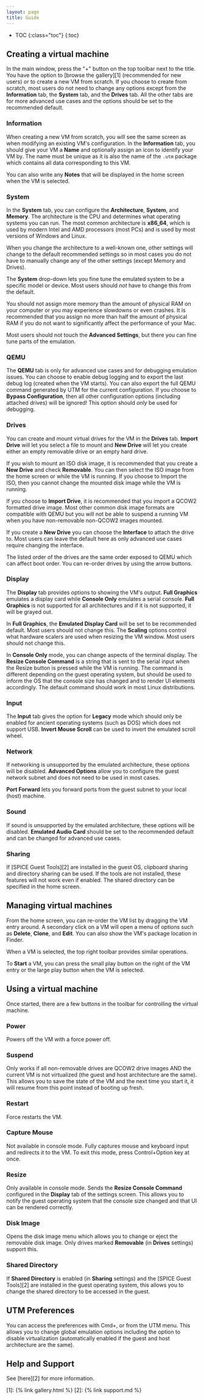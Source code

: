 ```yaml
---
layout: page
title: Guide
---
```


* TOC
{:class="toc"}
{:toc}

## Creating a virtual machine

In the main window, press the "+" button on the top toolbar next to the title. You have the option to [browse the gallery][1] (recommended for new users) or to create a new VM from scratch. If you choose to create from scratch, most users do not need to change any options except from the **Information** tab, the **System** tab, and the **Drives** tab. All the other tabs are for more advanced use cases and the options should be set to the recommended default.

### Information

When creating a new VM from scratch, you will see the same screen as when modifying an existing VM's configuration. In the **Information** tab, you should give your VM a **Name** and optionally assign an icon to identify your VM by. The name must be unique as it is also the name of the `.utm` package which contains all data corresponding to this VM.

You can also write any **Notes** that will be displayed in the home screen when the VM is selected.

### System

In the **System** tab, you can configure the **Architecture**, **System**, and **Memory**. The architecture is the CPU and determines what operating systems you can run. The most common architecture is **x86_64**, which is used by modern Intel and AMD processors (most PCs) and is used by most versions of Windows and Linux.

When you change the architecture to a well-known one, other settings will change to the default recommended settings so in most cases you do not have to manually change any of the other settings (except Memory and Drives).

The **System** drop-down lets you fine tune the emulated system to be a specific model or device. Most users should *not* have to change this from the default.

You should not assign more memory than the amount of physical RAM on your computer or you may experience slowdowns or even crashes. It is recommended that you assign no more than half the amount of physical RAM if you do not want to significantly affect the performance of your Mac.

Most users should not touch the **Advanced Settings**, but there you can fine tune parts of the emulation.

### QEMU

The **QEMU** tab is only for advanced use cases and for debugging emulation issues. You can choose to enable debug logging and to export the last debug log (created when the VM starts). You can also export the full QEMU command generated by UTM for the current configuration. If you choose to **Bypass Configuration**, then all other configuration options (including attached drives) will be ignored! This option should *only* be used for debugging.

### Drives

You can create and mount virtual drives for the VM in the **Drives** tab. **Import Drive** will let you select a file to mount and **New Drive** will let you create either an empty removable drive or an empty hard drive.

If you wish to mount an ISO disk image, it is recommended that you create a **New Drive** and check **Removable**. You can then select the ISO image from the home screen or while the VM is running. If you choose to Import the ISO, then you cannot change the mounted disk image while the VM is running.

If you choose to **Import Drive**, it is recommended that you import a QCOW2 formatted drive image. Most other common disk image formats are compatible with QEMU but you will not be able to suspend a running VM when you have non-removable non-QCOW2 images mounted.

If you create a **New Drive** you can choose the **Interface** to attach the drive to. Most users can leave the default here as only advanced use cases require changing the interface.

The listed order of the drives are the same order exposed to QEMU which can affect boot order. You can re-order drives by using the arrow buttons.

### Display

The **Display** tab provides options to showing the VM's output. **Full Graphics** emulates a display card while **Console Only** emulates a serial console. **Full Graphics** is not supported for all architectures and if it is not supported, it will be grayed out.

In **Full Graphics**, the **Emulated Display Card** will be set to be recommended default. Most users should not change this. The **Scaling** options control what hardware scalers are used when resizing the VM window. Most users should not change this.

In **Console Only** mode, you can change aspects of the terminal display. The **Resize Console Command** is a string that is sent to the serial input when the Resize button is pressed while the VM is running. The command is different depending on the guest operating system, but should be used to inform the OS that the console size has changed and to render UI elements accordingly. The default command should work in most Linux distributions.

### Input

The **Input** tab gives the option for **Legacy** mode which should only be enabled for ancient operating systems (such as DOS) which does not support USB. **Invert Mouse Scroll** can be used to invert the emulated scroll wheel.

### Network

If networking is unsupported by the emulated architecture, these options will be disabled. **Advanced Options** allow you to configure the guest network subnet and does not need to be used in most cases.

**Port Forward** lets you forward ports from the guest subnet to your local (host) machine.

### Sound

If sound is unsupported by the emulated architecture, these options will be disabled. **Emulated Audio Card** should be set to the recommended default and can be changed for advanced use cases.

### Sharing

If [SPICE Guest Tools][2] are installed in the guest OS, clipboard sharing and directory sharing can be used. If the tools are not installed, these features will not work even if enabled. The shared directory can be specified in the home screen.

## Managing virtual machines

From the home screen, you can re-order the VM list by dragging the VM entry around. A secondary click on a VM will open a menu of options such as **Delete**, **Clone**, and **Edit**. You can also show the VM's package location in Finder.

When a VM is selected, the top right toolbar provides similar operations.

To **Start** a VM, you can press the small play button on the right of the VM entry or the large play button when the VM is selected.

## Using a virtual machine

Once started, there are a few buttons in the toolbar for controlling the virtual machine.

### Power

Powers off the VM with a force power off.

### Suspend

Only works if all non-removable drives are QCOW2 drive images AND the current VM is not virtualized (the guest and host architecture are the same). This allows you to save the state of the VM and the next time you start it, it will resume from this point instead of booting up fresh.

### Restart

Force restarts the VM.

### Capture Mouse

Not available in console mode. Fully captures mouse and keyboard input and redirects it to the VM. To exit this mode, press Control+Option key at once.

### Resize

Only available in console mode. Sends the **Resize Console Command** configured in the **Display** tab of the settings screen. This allows you to notify the guest operating system that the console size changed and that UI can be rendered correctly.

### Disk Image

Opens the disk image menu which allows you to change or eject the removable disk image. Only drives marked **Removable** (in **Drives** settings) support this.

### Shared Directory

If **Shared Directory** is enabled (in **Sharing** settings) and the [SPICE Guest Tools][2] are installed in the guest operating system, this allows you to change the shared directory to be accessed in the guest.

## UTM Preferences

You can access the preferences with Cmd+, or from the UTM menu. This allows you to change global emulation options including the option to disable virtualization (automatically enabled if the guest and host architecture are the same).

## Help and Support

See [here][2] for more information.


[1]: {% link gallery.html %}
[2]: {% link support.md %}
